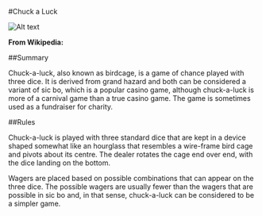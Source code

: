 #Chuck a Luck

![Alt text](https://raw.githubusercontent.com/zimmertr/Chuck-a-Luck-Game/master/screenshot.png "screenshot")

**From Wikipedia:**

##Summary

Chuck-a-luck, also known as birdcage, is a game of chance played with three dice. It is derived from grand hazard and both can be considered a variant of sic bo, which is a popular casino game, although chuck-a-luck is more of a carnival game than a true casino game. The game is sometimes used as a fundraiser for charity.

##Rules

Chuck-a-luck is played with three standard dice that are kept in a device shaped somewhat like an hourglass that resembles a wire-frame bird cage and pivots about its centre. The dealer rotates the cage end over end, with the dice landing on the bottom.

Wagers are placed based on possible combinations that can appear on the three dice. The possible wagers are usually fewer than the wagers that are possible in sic bo and, in that sense, chuck-a-luck can be considered to be a simpler game.

